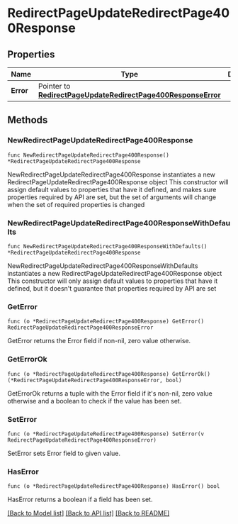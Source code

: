 # RedirectPageUpdateRedirectPage400Response

## Properties

Name | Type | Description | Notes
------------ | ------------- | ------------- | -------------
**Error** | Pointer to [**RedirectPageUpdateRedirectPage400ResponseError**](RedirectPageUpdateRedirectPage400ResponseError.md) |  | [optional] 

## Methods

### NewRedirectPageUpdateRedirectPage400Response

`func NewRedirectPageUpdateRedirectPage400Response() *RedirectPageUpdateRedirectPage400Response`

NewRedirectPageUpdateRedirectPage400Response instantiates a new RedirectPageUpdateRedirectPage400Response object
This constructor will assign default values to properties that have it defined,
and makes sure properties required by API are set, but the set of arguments
will change when the set of required properties is changed

### NewRedirectPageUpdateRedirectPage400ResponseWithDefaults

`func NewRedirectPageUpdateRedirectPage400ResponseWithDefaults() *RedirectPageUpdateRedirectPage400Response`

NewRedirectPageUpdateRedirectPage400ResponseWithDefaults instantiates a new RedirectPageUpdateRedirectPage400Response object
This constructor will only assign default values to properties that have it defined,
but it doesn't guarantee that properties required by API are set

### GetError

`func (o *RedirectPageUpdateRedirectPage400Response) GetError() RedirectPageUpdateRedirectPage400ResponseError`

GetError returns the Error field if non-nil, zero value otherwise.

### GetErrorOk

`func (o *RedirectPageUpdateRedirectPage400Response) GetErrorOk() (*RedirectPageUpdateRedirectPage400ResponseError, bool)`

GetErrorOk returns a tuple with the Error field if it's non-nil, zero value otherwise
and a boolean to check if the value has been set.

### SetError

`func (o *RedirectPageUpdateRedirectPage400Response) SetError(v RedirectPageUpdateRedirectPage400ResponseError)`

SetError sets Error field to given value.

### HasError

`func (o *RedirectPageUpdateRedirectPage400Response) HasError() bool`

HasError returns a boolean if a field has been set.


[[Back to Model list]](../README.md#documentation-for-models) [[Back to API list]](../README.md#documentation-for-api-endpoints) [[Back to README]](../README.md)


